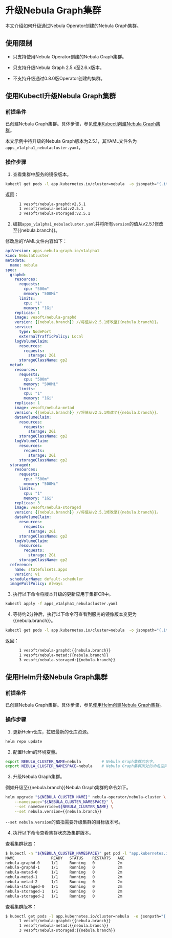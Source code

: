 # 升级Nebula Graph集群

本文介绍如何升级通过Nebula Operator创建的Nebula Graph集群。

## 使用限制

- 只支持使用Nebula Operator创建的Nebula Graph集群。

- 只支持升级Nebula Graph 2.5.x至2.6.x版本。
  
- 不支持升级通过0.8.0版Operator创建的集群。


## 使用Kubectl升级Nebula Graph集群

### 前提条件

已创建Nebula Graph集群。具体步骤，参见[使用Kubectl创建Nebula Graph集群](3.deploy-nebula-graph-cluster/3.1create-cluster-with-kubectl.md)。

本文示例中待升级的Nebula Graph版本为2.5.1，其YAML文件名为`apps_v1alpha1_nebulacluster.yaml`。

### 操作步骤

1. 查看集群中服务的镜像版本。

  ```bash
  kubectl get pods -l app.kubernetes.io/cluster=nebula  -o jsonpath="{.items[*].spec.containers[*].image}" |tr -s '[[:space:]]' '\n' |sort |uniq -c
  ```

  返回：

  ```bash
        1 vesoft/nebula-graphd:v2.5.1
        1 vesoft/nebula-metad:v2.5.1
        3 vesoft/nebula-storaged:v2.5.1  
  ```

2. 编辑`apps_v1alpha1_nebulacluster.yaml`并将所有`version`的值从v2.5.1修改至{{nebula.branch}}。

  修改后的YAML文件内容如下：

  ```yaml
  apiVersion: apps.nebula-graph.io/v1alpha1
  kind: NebulaCluster
  metadata:
    name: nebula
  spec:
    graphd:
      resources:
        requests:
          cpu: "500m"
          memory: "500Mi"
        limits:
          cpu: "1"
          memory: "1Gi"
      replicas: 1
      image: vesoft/nebula-graphd
      version: {{nebula.branch}} //将值从v2.5.1修改至{{nebula.branch}}。
      service:
        type: NodePort
        externalTrafficPolicy: Local
      logVolumeClaim:
        resources:
          requests:
            storage: 2Gi
        storageClassName: gp2
    metad:
      resources:
        requests:
          cpu: "500m"
          memory: "500Mi"
        limits:
          cpu: "1"
          memory: "1Gi"
      replicas: 1
      image: vesoft/nebula-metad
      version: {{nebula.branch}} //将值从v2.5.1修改至{{nebula.branch}}。
      dataVolumeClaim:
        resources:
          requests:
            storage: 2Gi
        storageClassName: gp2
      logVolumeClaim:
        resources:
          requests:
            storage: 2Gi
        storageClassName: gp2
    storaged:
      resources:
        requests:
          cpu: "500m"
          memory: "500Mi"
        limits:
          cpu: "1"
          memory: "1Gi"
      replicas: 3
      image: vesoft/nebula-storaged
      version: {{nebula.branch}} //将值从v2.5.1修改至{{nebula.branch}}。
      dataVolumeClaim:
        resources:
          requests:
            storage: 2Gi
        storageClassName: gp2
      logVolumeClaim:
        resources:
          requests:
            storage: 2Gi
        storageClassName: gp2
    reference:
      name: statefulsets.apps
      version: v1
    schedulerName: default-scheduler
    imagePullPolicy: Always
  ```

3. 执行以下命令将版本升级的更新应用于集群CR中。
   
  ```bash
  kubectl apply -f apps_v1alpha1_nebulacluster.yaml
  ```

4. 等待约2分钟后，执行以下命令可查看到服务的镜像版本变更为{{nebula.branch}}。
   
  ```bash
  kubectl get pods -l app.kubernetes.io/cluster=nebula  -o jsonpath="{.items[*].spec.containers[*].image}" |tr -s '[[:space:]]' '\n' |sort |uniq -c
  ```

  返回：

  ```bash
        1 vesoft/nebula-graphd:{{nebula.branch}}
        1 vesoft/nebula-metad:{{nebula.branch}}
        3 vesoft/nebula-storaged:{{nebula.branch}}  
  ```

## 使用Helm升级Nebula Graph集群

### 前提条件

已创建Nebula Graph集群。具体步骤，参见[使用Helm创建Nebula Graph集群](3.deploy-nebula-graph-cluster/3.2create-cluster-with-helm.md)。

### 操作步骤

1. 更新Helm仓库，拉取最新的仓库资源。

  ```bash
  helm repo update
  ```

2. 配置Helm的环境变量。
   
  ```bash
  export NEBULA_CLUSTER_NAME=nebula         # Nebula Graph集群的名字。
  export NEBULA_CLUSTER_NAMESPACE=nebula    # Nebula Graph集群所处的命名空间的名字。
  ```

3. 升级Nebula Graph集群。

  例如升级至{{nebula.branch}}Nebula Graph集群的命令如下。

  ```bash
  helm upgrade "${NEBULA_CLUSTER_NAME}" nebula-operator/nebula-cluster \
      --namespace="${NEBULA_CLUSTER_NAMESPACE}" \
      --set nameOverride=${NEBULA_CLUSTER_NAME} \
      --set nebula.version={{nebula.branch}}
  ```

  `--set nebula.version`的值指需要升级集群的目标版本号。

4. 执行以下命令查看集群状态及集群版本。

  查看集群状态：

  ```bash
  $ kubectl -n "${NEBULA_CLUSTER_NAMESPACE}" get pod -l "app.kubernetes.io/cluster=${NEBULA_CLUSTER_NAME}"
  NAME                READY   STATUS    RESTARTS   AGE
  nebula-graphd-0     1/1     Running   0          2m
  nebula-graphd-1     1/1     Running   0          2m
  nebula-metad-0      1/1     Running   0          2m
  nebula-metad-1      1/1     Running   0          2m
  nebula-metad-2      1/1     Running   0          2m
  nebula-storaged-0   1/1     Running   0          2m
  nebula-storaged-1   1/1     Running   0          2m
  nebula-storaged-2   1/1     Running   0          2m
  ```

  查看集群版本：

  ```bash
  $ kubectl get pods -l app.kubernetes.io/cluster=nebula  -o jsonpath="{.items[*].spec.containers[*].image}" |tr -s '[[:space:]]' '\n' |sort |uniq -c
        1 vesoft/nebula-graphd:{{nebula.branch}}
        1 vesoft/nebula-metad:{{nebula.branch}}
        3 vesoft/nebula-storaged:{{nebula.branch}}
  ```

